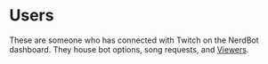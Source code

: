 # Users

These are someone who has connected with Twitch on the NerdBot dashboard. They house bot options, song requests, and [Viewers](viewers.md).
